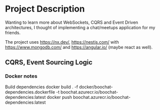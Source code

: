 # Project Description

Wanting to learn more about WebSockets, CQRS and Event Driven architectures, I thought of implementing a chat/meetups application for my friends.

The project uses https://nx.dev/, https://nestjs.com/ with https://www.mongodb.com/ and https://angular.io/ (maybe react as well).

## CQRS, Event Sourcing Logic

### Docker notes

Build dependencies
docker build . -f docker/boochat-dependencies.dockerfile -t boochat.azurecr.io/boochat-dependencies:latest
docker push boochat.azurecr.io/boochat-dependencies:latest
